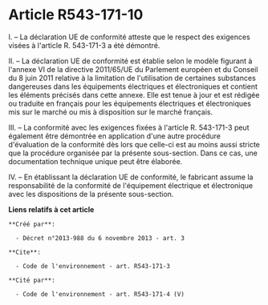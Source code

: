 # Article R543-171-10

I. – La déclaration UE de conformité atteste que le respect des exigences visées à l'article R. 543-171-3 a été démontré.

II. – La déclaration UE de conformité est établie selon le modèle figurant à l'annexe VI de la directive 2011/65/UE du
Parlement européen et du Conseil du 8 juin 2011 relative à la limitation de l'utilisation de certaines substances dangereuses
dans les équipements électriques et électroniques et contient les éléments précisés dans cette annexe. Elle est tenue à jour
et est rédigée ou traduite en français pour les équipements électriques et électroniques mis sur le marché ou mis à
disposition sur le marché français.

III. – La conformité avec les exigences fixées à l'article R. 543-171-3 peut également être démontrée en application d'une
autre procédure d'évaluation de la conformité dès lors que celle-ci est au moins aussi stricte que la procédure organisée par
la présente sous-section. Dans ce cas, une documentation technique unique peut être élaborée.

IV. – En établissant la déclaration UE de conformité, le fabricant assume la responsabilité de la conformité de l'équipement
électrique et électronique avec les dispositions de la présente sous-section.

**Liens relatifs à cet article**

	**Créé par**:

	  - Décret n°2013-988 du 6 novembre 2013 - art. 3

	**Cite**:

	  - Code de l'environnement - art. R543-171-3

	**Cité par**:

	  - Code de l'environnement - art. R543-171-4 (V)
